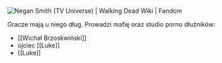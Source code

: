

![Negan Smith (TV Universe) | Walking Dead Wiki | Fandom](https://lh7-us.googleusercontent.com/3shm3xvtDhCXTwSDn1ThRYSXC9EGUeeAzIXWwevsA8vUPltvbwR8jSMQ1VCNJWedps0J4ayk2D16g7sygiHxXd0vHtyPQHt37JFedg9elNo-1QsiH-2eTAagmxd0LDSezGxFwBBe7JtIy-9F9jeNMHI)


Gracze mają u niego dług. Prowadzi mafię oraz studio porno dłużników: 
- [[Wichał Brzoskwiński]]
- ojciec [[Luke]]
- [[Luke]]
